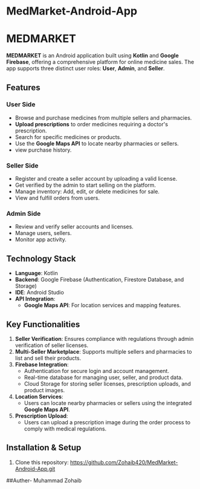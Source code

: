 # MedMarket-Android-App
# MEDMARKET

**MEDMARKET** is an Android application built using **Kotlin** and **Google Firebase**, offering a comprehensive platform for online medicine sales. The app supports three distinct user roles: **User**, **Admin**, and **Seller**.

## Features

### User Side
- Browse and purchase medicines from multiple sellers and pharmacies.
- **Upload prescriptions** to order medicines requiring a doctor's prescription.
- Search for specific medicines or products.
- Use the **Google Maps API** to locate nearby pharmacies or sellers.
- view purchase history.

### Seller Side
- Register and create a seller account by uploading a valid license.
- Get verified by the admin to start selling on the platform.
- Manage inventory: Add, edit, or delete medicines for sale.
- View and fulfill orders from users.

### Admin Side
- Review and verify seller accounts and licenses.
- Manage users, sellers.
- Monitor app activity.

## Technology Stack
- **Language**: Kotlin
- **Backend**: Google Firebase (Authentication, Firestore Database, and Storage)
- **IDE**: Android Studio
- **API Integration**:
  - **Google Maps API**: For location services and mapping features.

## Key Functionalities
1. **Seller Verification**: Ensures compliance with regulations through admin verification of seller licenses.
2. **Multi-Seller Marketplace**: Supports multiple sellers and pharmacies to list and sell their products.
3. **Firebase Integration**:
   - Authentication for secure login and account management.
   - Real-time database for managing user, seller, and product data.
   - Cloud Storage for storing seller licenses, prescription uploads, and product images.
4. **Location Services**:
   - Users can locate nearby pharmacies or sellers using the integrated **Google Maps API**.
5. **Prescription Upload**:
   - Users can upload a prescription image during the order process to comply with medical regulations.

## Installation & Setup
1. Clone this repository:
https://github.com/Zohaib420/MedMarket-Android-App.git

##Auther- Muhammad Zohaib

